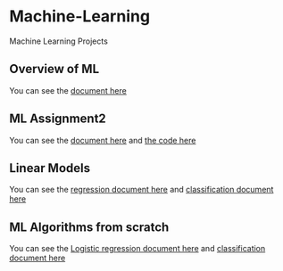 # Machine-Learning
Machine Learning Projects

## Overview of ML
You can see the [document here](Overview_of_ML.pdf)

## ML Assignment2
You can see the [document here](ML_Assignment2.pdf) and [the code here](main.cpp)

## Linear Models
You can see the [regression document here](regression.pdf) and [classification document here](Classification.pdf)

## ML Algorithms from scratch
You can see the [Logistic regression document here](regression.pdf) and [classification document here](Classification.pdf)


